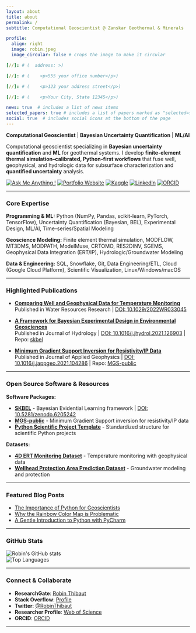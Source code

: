```yaml
---
layout: about
title: about
permalink: /
subtitle: Computational Geoscientist @ Zanskar Geothermal & Minerals

profile:
  align: right
  image: robin.jpeg
  image_circular: false # crops the image to make it circular

[//]: # (  address: >)

[//]: # (    <p>555 your office number</p>)

[//]: # (    <p>123 your address street</p>)

[//]: # (    <p>Your City, State 12345</p>)

news: true  # includes a list of news items
selected_papers: true # includes a list of papers marked as "selected={true}"
social: true  # includes social icons at the bottom of the page
---
```


**Computational Geoscientist** | **Bayesian Uncertainty Quantification** | **ML/AI**

Computational geoscientist specializing in **Bayesian uncertainty quantification** and **ML** for geothermal systems. I develop **finite-element thermal simulation–calibrated, Python-first workflows** that fuse well, geophysical, and hydrologic data for subsurface characterization and **quantified uncertainty** analysis.

[![Ask Me Anything !](https://img.shields.io/badge/Ask%20me-anything-1abc9c.svg)](mailto:robin.thibaut@icloud.com) [![Portfolio Website](https://img.shields.io/badge/Portfolio-Website-blue.svg)](https://robinthibaut.github.io/) [![Kaggle](https://img.shields.io/badge/Kaggle-Profile-20beff)](https://www.kaggle.com/robustus) [![LinkedIn](https://img.shields.io/badge/LinkedIn-Profile-blue)](https://www.linkedin.com/in/robin-thibaut/) [![ORCID](https://img.shields.io/badge/ORCID-0000--0001--7556--2700-green)](https://orcid.org/0000-0001-7556-2700)

---

### **Core Expertise**

**Programming & ML:** Python (NumPy, Pandas, scikit-learn, PyTorch, TensorFlow), Uncertainty Quantification (Bayesian, BEL), Experimental Design, ML/AI, Time-series/Spatial Modeling

**Geoscience Modeling:** Finite element thermal simulation, MODFLOW, MT3DMS, MODPATH, ModelMuse, CRTOMO, RES2DINV, SGEMS, Geophysical Data Integration (ERT/IP), Hydrologic/Groundwater Modeling

**Data & Engineering:** SQL, Snowflake, Git, Data Engineering/ETL, Cloud (Google Cloud Platform), Scientific Visualization, Linux/Windows/macOS

---

### **Highlighted Publications**

- **[Comparing Well and Geophysical Data for Temperature Monitoring](https://agupubs.onlinelibrary.wiley.com/doi/10.1029/2022WR033045)**  
  Published in Water Resources Research | [DOI: 10.1029/2022WR033045](https://doi.org/10.1029/2022WR033045)

- **[A Framework for Bayesian Experimental Design in Environmental Geosciences](https://www.sciencedirect.com/science/article/pii/S0022169421009537)**  
  Published in Journal of Hydrology | [DOI: 10.1016/j.jhydrol.2021.126903](https://doi.org/10.1016/j.jhydrol.2021.126903) | Repo: [skbel](https://github.com/robinthibaut/skbel)

- **[Minimum Gradient Support Inversion for Resistivity/IP Data](https://www.sciencedirect.com/science/article/pii/S0926985121000331#f0005)**  
  Published in Journal of Applied Geophysics | [DOI: 10.1016/j.jappgeo.2021.104286](https://doi.org/10.1016/j.jappgeo.2021.104286) | Repo: [MGS-public](https://github.com/robinthibaut/MGS-public)

---

### **Open Source Software & Resources**

**Software Packages:**
- **[SKBEL](https://github.com/robinthibaut/skbel)** - Bayesian Evidential Learning framework | [DOI: 10.5281/zenodo.6205242](https://doi.org/10.5281/zenodo.6205242)
- **[MGS-public](https://github.com/robinthibaut/MGS-public)** - Minimum Gradient Support inversion for resistivity/IP data
- **[Python Scientific Project Template](https://github.com/robinthibaut/project_template)** - Standardized structure for scientific Python projects

**Datasets:**
- **[4D ERT Monitoring Dataset](https://www.kaggle.com/datasets/robustus/4d-ert-monitoring)** - Temperature monitoring with geophysical data
- **[Wellhead Protection Area Prediction Dataset](https://www.kaggle.com/datasets/robustus/whpa-prediction)** - Groundwater modeling and protection

---

### **Featured Blog Posts**

- [The Importance of Python for Geoscientists](https://medium.com/@robin.thibaut/the-importance-of-python-for-geoscientists-28b68620ad45)  
- [Why the Rainbow Color Map is Problematic](https://medium.com/@robin.thibaut/why-the-rainbow-color-map-is-problematic-23293d0937d5)  
- [A Gentle Introduction to Python with PyCharm](https://medium.com/@robin.thibaut/a-gentle-introduction-to-python-with-pycharm-367f6b73364a)  

---

### **GitHub Stats**

![Robin's GitHub stats](https://github-readme-stats.vercel.app/api?username=robinthibaut&show_icons=true&theme=radical&hide_rank=true)  
![Top Languages](https://github-readme-stats.vercel.app/api/top-langs/?username=robinthibaut&layout=compact&theme=radical)

---

### **Connect & Collaborate**

- **ResearchGate**: [Robin Thibaut](https://www.researchgate.net/profile/Robin_Thibaut)  
- **Stack Overflow**: [Profile](https://stackoverflow.com/users/13371578/robin-thibaut)  
- **Twitter**: [@RobinThibaut](https://twitter.com/RobinThibaut)  
- **Researcher Profile**: [Web of Science](https://www.webofscience.com/wos/author/record/GQP-0336-2022) 
- **ORCID**: [ORCID](https://orcid.org/0000-0001-7556-2700)  

---
